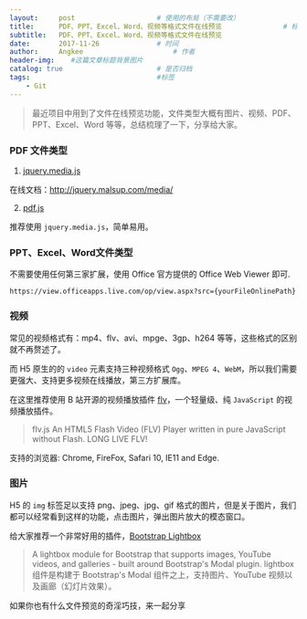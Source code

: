 ```yaml
---
layout:     post                    # 使用的布局（不需要改）
title:      PDF、PPT、Excel、Word、视频等格式文件在线预览               # 标题 
subtitle:   PDF、PPT、Excel、Word、视频等格式文件在线预览
date:       2017-11-26              # 时间
author:     Angkee                      # 作者
header-img:    #这篇文章标题背景图片
catalog: true                       # 是否归档
tags:                               #标签
    - Git
---
```


> 最近项目中用到了文件在线预览功能，文件类型大概有图片、视频、PDF、PPT、Excel、Word 等等，总结梳理了一下，分享给大家。

### PDF 文件类型

1. [jquery.media.js](https://github.com/malsup/media)

在线文档：http://jquery.malsup.com/media/

2. [pdf.js](https://github.com/mozilla/pdf.js)

推荐使用 `jquery.media.js`，简单易用。

### PPT、Excel、Word文件类型

不需要使用任何第三家扩展，使用 Office 官方提供的 Office Web Viewer 即可. 

`https://view.officeapps.live.com/op/view.aspx?src={yourFileOnlinePath}`

### 视频

常见的视频格式有：mp4、flv、avi、mpge、3gp、h264 等等，这些格式的区别就不再赘述了。

而 H5 原生的的 `video` 元素支持三种视频格式 `Ogg`、`MPEG 4`、`WebM`，所以我们需要更强大、支持更多视频在线播放，第三方扩展库。

在这里推荐使用 B 站开源的视频播放插件 [flv](https://github.com/Bilibili/flv.js)，一个轻量级、纯 `JavaScript` 的视频播放插件。

> flv.js  An HTML5 Flash Video (FLV) Player written in pure JavaScript without Flash. LONG LIVE FLV!

支持的浏览器: Chrome, FireFox, Safari 10, IE11 and Edge.

### 图片

H5 的 `img` 标签足以支持 png、jpeg、jpg、gif 格式的图片，但是关于图片，我们都可以经常看到这样的功能，点击图片，弹出图片放大的模态窗口。

给大家推荐一个非常好用的插件，[Bootstrap Lightbox](http://ashleydw.github.io/lightbox/)

> A lightbox module for Bootstrap that supports images, YouTube videos, and galleries - built around Bootstrap's Modal plugin.
> lightbox 组件是构建于 Bootstrap's Modal 组件之上，支持图片、YouTube 视频以及画廊（幻灯片效果）。

如果你也有什么文件预览的奇淫巧技，来一起分享 
